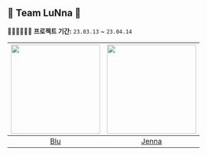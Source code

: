 ## 🌙 Team LuNna 🌙
🏃🏻🏃🏻‍♂️💨 **프로젝트 기간:** `23.03.13` ~ `23.04.14`

|<img src="https://avatars.githubusercontent.com/u/71758542?v=4" width=200>|<img src="https://avatars.githubusercontent.com/u/67406889?v=4" width=200>|
|:---:|:---:|
|[Blu](https://github.com/bomyuniverse)|[Jenna](https://github.com/ueunli)|
